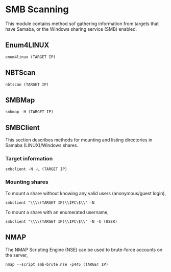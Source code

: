 # SMB Scanning
This module contains method sof gathering information from targets that have Samaba, or the Windows sharing service (SMB) enabled.
## Enum4LINUX

`enum4linux (TARGET IP)`

## NBTScan

`nbtscan (TARGET IP)`

## SMBMap

`smbmap -H (TARGET IP)`

## SMBClient
This section describes methods for mounting and listing directories in Samaba (LINUX)/Windows shares.
### Target information

`smbclient -N -L (TARGET IP)`
### Mounting shares
To mount a share without knowing any valid users (anonymous/guest login),

`smbclient "\\\\(TARGET IP)\\IPC\$\\" -N`

To mount a share with an enumerated username,

`smbclient "\\\\(TARGET IP)\\IPC\$\\" -N -U (USER)`

## NMAP
The NMAP Scripting Engine (NSE) can be used to brute-force accounts on the server,

`nmap --script smb-brute.nse -p445 (TARGET IP)`
